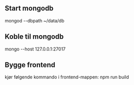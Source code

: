 ## Start mongodb
mongod --dbpath ~/data/db

## Koble til mongodb
mongo --host 127.0.0.1:27017

## Bygge frontend
kjør følgende kommando i frontend-mappen: npm run build